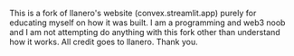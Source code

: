 This is a fork of llanero's website (convex.streamlit.app) purely for educating myself on how it was built. I am a programming and web3 noob and I am not attempting do anything with this fork other than understand how it works. All credit goes to llanero. Thank you.
